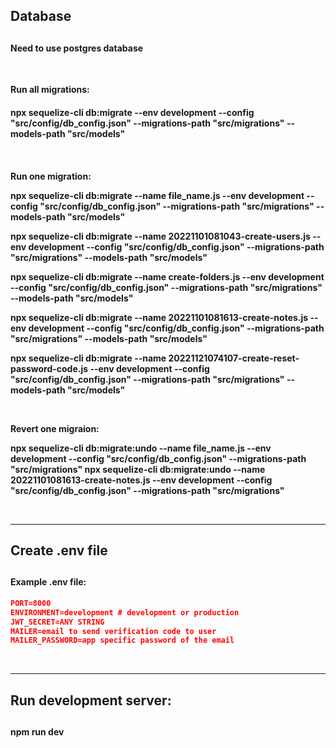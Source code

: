 <h2>Database<h2>

<h4>Need to use postgres database</h4>

<br>

**Run all migrations:**
<h4>npx sequelize-cli db:migrate --env development --config "src/config/db_config.json"  --migrations-path "src/migrations" --models-path "src/models"<h4>

<br>

**Run one migration:**

npx sequelize-cli db:migrate --name file_name.js --env development --config "src/config/db_config.json"  --migrations-path "src/migrations" --models-path "src/models"

npx sequelize-cli db:migrate --name 20221101081043-create-users.js --env development --config "src/config/db_config.json"  --migrations-path "src/migrations" --models-path "src/models"

npx sequelize-cli db:migrate --name create-folders.js --env development --config "src/config/db_config.json"  --migrations-path "src/migrations" --models-path "src/models"

npx sequelize-cli db:migrate --name 20221101081613-create-notes.js --env development --config "src/config/db_config.json"  --migrations-path "src/migrations" --models-path "src/models"

npx sequelize-cli db:migrate --name 20221121074107-create-reset-password-code.js --env development --config "src/config/db_config.json"  --migrations-path "src/migrations" --models-path "src/models"



<br>

**Revert one migraion:**

npx sequelize-cli db:migrate:undo --name file_name.js --env development --config "src/config/db_config.json"  --migrations-path "src/migrations"
npx sequelize-cli db:migrate:undo --name 20221101081613-create-notes.js --env development --config "src/config/db_config.json"  --migrations-path "src/migrations"

<br>

---
<h2>Create .env file<h2>

<h4>Example .env file: </h4>

```json 
PORT=8000
ENVIRONMENT=development # development or production
JWT_SECRET=ANY STRING
MAILER=email to send verification code to user
MAILER_PASSWORD=app specific password of the email
```

<br />

---
<h2>Run development server:<h2>
<h4>npm run dev<h4>





